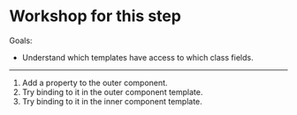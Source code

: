 # Workshop for this step

Goals:

* Understand which templates have access to which class fields.

-----

1. Add a property to the outer component.
2. Try binding to it in the outer component template.
3. Try binding to it in the inner component template.

